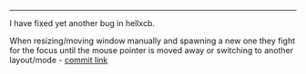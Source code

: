 
---

I have fixed yet another bug in hellxcb. 

When resizing/moving window manually and spawning a new one they fight for the focus until the mouse pointer is moved away or switching to another layout/mode - [commit link](https://github.com/su8/hellxcb/commit/32b4cc7fbfe5faf5fa61b2a9a84bd8fba7846281)